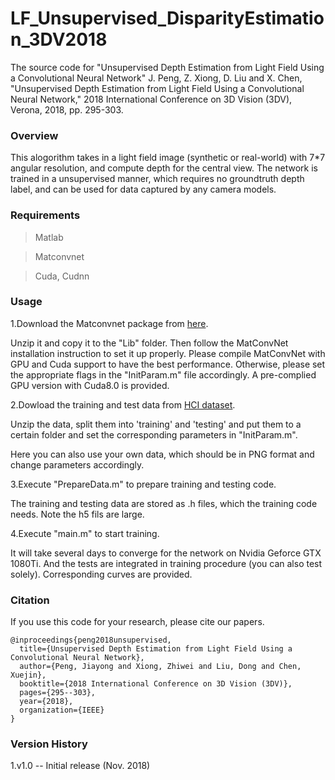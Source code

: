 # LF_Unsupervised_DisparityEstimation_3DV2018
The source code for "Unsupervised Depth Estimation from Light Field Using a Convolutional Neural Network"
J. Peng, Z. Xiong, D. Liu and X. Chen, "Unsupervised Depth Estimation from Light Field Using a Convolutional Neural Network," 2018 International Conference on 3D Vision (3DV), Verona, 2018, pp. 295-303.

### Overview
This alogorithm takes in a light field image (synthetic or real-world) with 7*7 angular resolution, and compute depth for the central view. The network is trained in a unsupervised manner, which requires no groundtruth depth label, and can be used for data captured by any camera models.

### Requirements
>Matlab 

>Matconvnet

>Cuda, Cudnn

### Usage
1.Download the Matconvnet package from [here](http://www.vlfeat.org/matconvnet/).

Unzip it and copy it to the "Lib" folder. Then follow the MatConvNet installation instruction to set it up properly. Please compile MatConvNet with GPU and Cuda support to have the best performance. Otherwise, please set the appropriate flags in the "InitParam.m" file accordingly. A pre-complied GPU version with Cuda8.0 is provided.

2.Dowload the training and test data from [HCI dataset](http://hci-lightfield.iwr.uni-heidelberg.de/).

Unzip the data, split them into 'training' and 'testing' and put them to a certain folder and set the corresponding parameters in "InitParam.m".

Here you can also use your own data, which should be in PNG format and change parameters accordingly.

3.Execute "PrepareData.m" to prepare training and testing code.

The training and testing data are stored as .h files, which the training code needs. Note the h5 fils are large.

4.Execute "main.m" to start training.

It will take several days to converge for the network on Nvidia Geforce GTX 1080Ti. And the tests are integrated in training procedure (you can also test solely). Corresponding curves are provided.

### Citation
If you use this code for your research, please cite our papers.
```
@inproceedings{peng2018unsupervised,
  title={Unsupervised Depth Estimation from Light Field Using a Convolutional Neural Network},
  author={Peng, Jiayong and Xiong, Zhiwei and Liu, Dong and Chen, Xuejin},
  booktitle={2018 International Conference on 3D Vision (3DV)},
  pages={295--303},
  year={2018},
  organization={IEEE}
}
```

### Version History
1.v1.0 -- Initial release (Nov. 2018)
